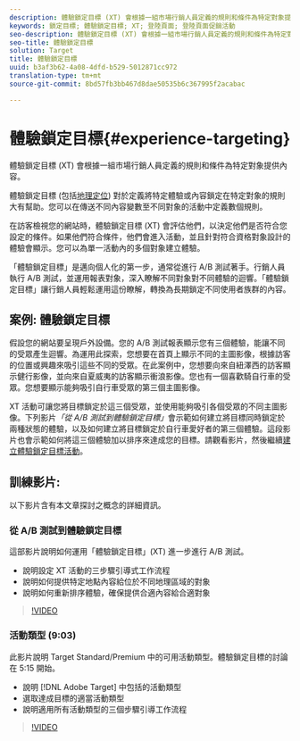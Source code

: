 ```yaml
---
description: 體驗鎖定目標 (XT) 會根據一組市場行銷人員定義的規則和條件為特定對象提供內容。
keywords: 鎖定目標; 體驗鎖定目標; XT; 登陸頁面; 登陸頁面促銷活動
seo-description: 體驗鎖定目標 (XT) 會根據一組市場行銷人員定義的規則和條件為特定對象提供內容。
seo-title: 體驗鎖定目標
solution: Target
title: 體驗鎖定目標
uuid: b3af3b62-4a08-4dfd-b529-5012871cc972
translation-type: tm+mt
source-git-commit: 8bd57fb3bb467d8dae50535b6c367995f2acabac

---
```



# 體驗鎖定目標{#experience-targeting}

體驗鎖定目標 (XT) 會根據一組市場行銷人員定義的規則和條件為特定對象提供內容。

體驗鎖定目標 (包括[地理定位](/help/c-target/c-audiences/c-target-rules/geo.md)) 對於定義將特定體驗或內容鎖定在特定對象的規則大有幫助。您可以在傳送不同內容變數至不同對象的活動中定義數個規則。

在訪客檢視您的網站時，體驗鎖定目標 (XT) 會評估他們，以決定他們是否符合您設定的條件。如果他們符合條件，他們會進入活動，並且針對符合資格對象設計的體驗會顯示。您可以為單一活動內的多個對象建立體驗。

「體驗鎖定目標」是邁向個人化的第一步，通常從進行 A/B 測試著手。行銷人員執行 A/B 測試，並運用報表對象，深入瞭解不同對象對不同體驗的迴響。「體驗鎖定目標」讓行銷人員輕鬆運用這份瞭解，轉換為長期鎖定不同使用者族群的內容。

## 案例: 體驗鎖定目標

假設您的網站要呈現戶外設備。您的 A/B 測試報表顯示您有三個體驗，能讓不同的受眾產生迴響。為運用此探索，您想要在首頁上顯示不同的主圖影像，根據訪客的位置或興趣來吸引這些不同的受眾。在此案例中，您想要向來自紐澤西的訪客顯示健行影像，並向來自夏威夷的訪客顯示衝浪影像。您也有一個喜歡騎自行車的受眾。您想要顯示能夠吸引自行車受眾的第三個主圖影像。

XT 活動可讓您將目標鎖定於這三個受眾，並使用能夠吸引各個受眾的不同主圖影像。下列影片&#x200B;*「從 A/B 測試到體驗鎖定目標」*&#x200B;會示範如何建立將目標同時鎖定於兩種狀態的體驗，以及如何建立將目標鎖定於自行車愛好者的第三個體驗。這段影片也會示範如何將這三個體驗加以排序來達成您的目標。請觀看影片，然後繼續[建立體驗鎖定目標活動](/help/c-activities/t-experience-target/t-xt-create/xt-create.md)。

## 訓練影片:

以下影片含有本文章探討之概念的詳細資訊。

### 從 A/B 測試到體驗鎖定目標

這部影片說明如何運用「體驗鎖定目標」(XT) 進一步進行 A/B 測試。

* 說明設定 XT 活動的三步驟引導式工作流程
* 說明如何提供特定地點內容給位於不同地理區域的對象
* 說明如何重新排序體驗，確保提供合適內容給合適對象

>[!VIDEO](https://video.tv.adobe.com/v/22418/?captions=chi_hant)

### 活動類型 (9:03)

此影片說明 Target Standard/Premium 中的可用活動類型。體驗鎖定目標的討論在 5:15 開始。

* 說明 [!DNL Adobe Target] 中包括的活動類型
* 選取達成目標的適當活動類型
* 說明適用所有活動類型的三個步驟引導工作流程

>[!VIDEO](https://video.tv.adobe.com/v/17386?captions=chi_hant)